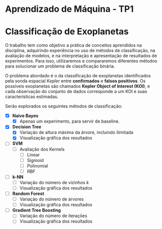 # Aprendizado de Máquina - TP1
# Classificação de Exoplanetas

O trabalho tem como objetivo a prática de conceitos aprendidos na disciplina, adquirindo experiência no uso de métodos de classificação, na avaliação de modelos, e na interpretação e apresentação de resultados de experimentos. Para isso, utilizaremos e compararemos diferentes métodos para solucionar um problema de classificação binária.  

O problema abordado é o da classificação de exoplanetas identificados pela sonda espacial *Kepler* entre **confirmados** e **falsos positivos**. Os possíveis exoplanetas são chamados **Kepler Object of Interest (KOI)**, e cada observação do conjunto de dados corresponde a um KOI e suas características estimadas.

Serão explorados os seguintes métodos de classificação:
- [x] **Naive Bayes**
    - [x] Apenas um experimento, para servir de baseline.
- [x] **Decision Tree**
    - [x] Variação de altura máxima da árvore, incluindo ilimitada
    - [x] Visualização gráfica dos resultados
- [ ] **SVM**
    - [ ] Avaliação dos Kernels
        - [ ] Linear
        - [ ] Sigmoid
        - [ ] Polinomial
        - [ ] RBF
- [ ] **k-NN**
    - [ ] Variação do número de vizinhos *k*
    - [ ] Visualização gráfica dos resultados
- [ ] **Random Forest**
    - [ ] Variação do número de árvores
    - [ ] Visualização gráfica dos resultados
- [ ] **Gradient Tree Boosting**
    - [ ] Variação do número de iterações
    - [ ] Visualização gráfica dos resultados